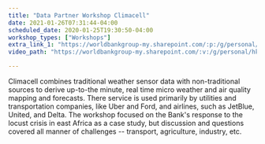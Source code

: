 ```yaml
---
title: "Data Partner Workshop Climacell"
date: 2021-01-26T07:31:44-04:00
scheduled_date: 2020-01-25T19:30:50-04:00
workshop_types: ["Workshops"]
extra_link_1: "https://worldbankgroup-my.sharepoint.com/:p:/g/personal/hkrambeck_worldbank_org/ETbPAZrY1mhAkET9F_J2XwEBgZq-KxdlhKsGzf8GY0ob-A?e=6hRdO"
video_path: "https://worldbankgroup-my.sharepoint.com/:v:/g/personal/hkrambeck_worldbank_org/EQlQcfM1_3RFqyrhNXlwxH4BaKUqZvgU0gB7LUND7iWNUw?e=ishfA3"

---
```


Climacell combines traditional weather sensor data with non-traditional sources to derive up-to-the minute, real time micro weather and air quality mapping and forecasts. There service is used primarily by utilities and transportation companies, like Uber and Ford, and airlines, such as JetBlue, United, and Delta. The workshop focused on the Bank's response to the locust crisis in east Africa as a case study, but discussion and questions covered all manner of challenges -- transport, agriculture, industry, etc.